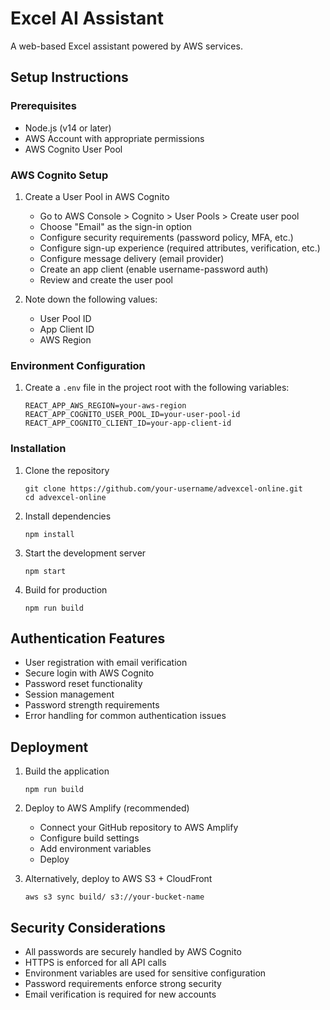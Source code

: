 # Excel AI Assistant

A web-based Excel assistant powered by AWS services.

## Setup Instructions

### Prerequisites

- Node.js (v14 or later)
- AWS Account with appropriate permissions
- AWS Cognito User Pool

### AWS Cognito Setup

1. Create a User Pool in AWS Cognito
   - Go to AWS Console > Cognito > User Pools > Create user pool
   - Choose "Email" as the sign-in option
   - Configure security requirements (password policy, MFA, etc.)
   - Configure sign-up experience (required attributes, verification, etc.)
   - Configure message delivery (email provider)
   - Create an app client (enable username-password auth)
   - Review and create the user pool

2. Note down the following values:
   - User Pool ID
   - App Client ID
   - AWS Region

### Environment Configuration

1. Create a `.env` file in the project root with the following variables:
   ```
   REACT_APP_AWS_REGION=your-aws-region
   REACT_APP_COGNITO_USER_POOL_ID=your-user-pool-id
   REACT_APP_COGNITO_CLIENT_ID=your-app-client-id
   ```

### Installation

1. Clone the repository
   ```
   git clone https://github.com/your-username/advexcel-online.git
   cd advexcel-online
   ```

2. Install dependencies
   ```
   npm install
   ```

3. Start the development server
   ```
   npm start
   ```

4. Build for production
   ```
   npm run build
   ```

## Authentication Features

- User registration with email verification
- Secure login with AWS Cognito
- Password reset functionality
- Session management
- Password strength requirements
- Error handling for common authentication issues

## Deployment

1. Build the application
   ```
   npm run build
   ```

2. Deploy to AWS Amplify (recommended)
   - Connect your GitHub repository to AWS Amplify
   - Configure build settings
   - Add environment variables
   - Deploy

3. Alternatively, deploy to AWS S3 + CloudFront
   ```
   aws s3 sync build/ s3://your-bucket-name
   ```

## Security Considerations

- All passwords are securely handled by AWS Cognito
- HTTPS is enforced for all API calls
- Environment variables are used for sensitive configuration
- Password requirements enforce strong security
- Email verification is required for new accounts